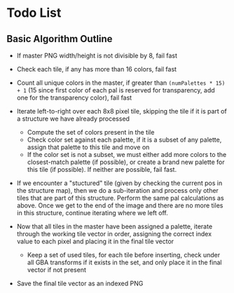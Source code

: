 # Todo List

## Basic Algorithm Outline
+ If master PNG width/height is not divisible by 8, fail fast

+ Check each tile, if any has more than 16 colors, fail fast

+ Count all unique colors in the master, if greater than `(numPalettes * 15) + 1` (15 since first color of each pal
  is reserved for transparency, add one for the transparency color), fail fast

+ Iterate left-to-right over each 8x8 pixel tile, skipping the tile if it is part of a structure we have already processed
    + Compute the set of colors present in the tile
    + Check color set against each palette, if it is a subset of any palette, assign that palette to this tile and move on
    + If the color set is not a subset, we must either add more colors to the closest-match palette (if possible), or
      create a brand new palette for this tile (if possible). If neither are possible, fail fast.

+ If we encounter a "stuctured" tile (given by checking the current pos in the structure map), then we do a sub-iteration
  and process only other tiles that are part of this structure. Perform the same pal calculations as above. Once we get
  to the end of the image and there are no more tiles in this structure, continue iterating where we left off.

+ Now that all tiles in the master have been assigned a palette, iterate through the working tile vector in order, assigning
  the correct index value to each pixel and placing it in the final tile vector
    + Keep a set of used tiles, for each tile before inserting, check under all GBA transforms if it exists in the set,
      and only place it in the final vector if not present

+ Save the final tile vector as an indexed PNG
